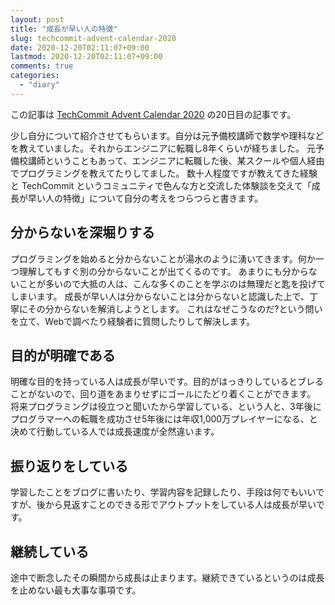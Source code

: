 ```yaml
---
layout: post
title: "成長が早い人の特徴"
slug: techcommit-advent-calendar-2020
date: 2020-12-20T02:11:07+09:00
lastmod: 2020-12-20T02:11:07+09:00
comments: true
categories:
  - "diary"
---
```


この記事は [TechCommit Advent Calendar 2020](https://qiita.com/advent-calendar/2020/tech-commit) の20日目の記事です。

少し自分について紹介させてもらいます。自分は元予備校講師で数学や理科などを教えていました。それからエンジニアに転職し8年くらいが経ちました。
元予備校講師ということもあって、エンジニアに転職した後、某スクールや個人経由でプログラミングを教えてたりしてました。
数十人程度ですが教えてきた経験と TechCommit というコミュニティで色んな方と交流した体験談を交えて「成長が早い人の特徴」について自分の考えをつらつらと書きます。

## 分からないを深堀りする
プログラミングを始めると分からないことが湯水のように湧いてきます。何か一つ理解してもすぐ別の分からないことが出てくるのです。
あまりにも分からないことが多いので大抵の人は、こんな多くのことを学ぶのは無理だと匙を投げてしまいます。
成長が早い人は分からないことは分からないと認識した上で、丁寧にその分からないを解消しようとします。
これはなぜこうなのだ?という問いを立て、Webで調べたり経験者に質問したりして解決します。

## 目的が明確である
明確な目的を持っている人は成長が早いです。目的がはっきりしているとブレることがないので、回り道をあまりせずにゴールにたどり着くことができます。
将来プログラミングは役立つと聞いたから学習している、という人と、3年後にプログラマーへの転職を成功させ5年後には年収1,000万プレイヤーになる、と決めて行動している人では成長速度が全然違います。

## 振り返りをしている
学習したことをブログに書いたり、学習内容を記録したり、手段は何でもいいですが、後から見返すことのできる形でアウトプットをしている人は成長が早いです。

## 継続している
途中で断念したその瞬間から成長は止まります。継続できているというのは成長を止めない最も大事な事項です。